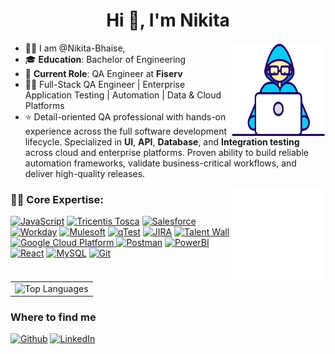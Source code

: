 <h1 align="center">Hi 👋, I'm Nikita</h1>

<img align="right" width=150px height=150px alt="side_sticker" src="https://github.com/IMvision12/IMvision12/blob/main/Developer.gif" />

- 👨‍🎓 I am @Nikita-Bhaise,
- 🎓 **Education**: Bachelor of Engineering
- 💼 **Current Role**: QA Engineer at **Fiserv**
- 👩‍💻 Full-Stack QA Engineer | Enterprise Application Testing | Automation | Data & Cloud Platforms
- ⭐️ Detail-oriented QA professional with hands-on experience across the full software development lifecycle. Specialized in **UI**, **API**, **Database**, and **Integration testing** across cloud and enterprise platforms. Proven ability to build reliable automation frameworks, validate business-critical workflows, and deliver high-quality releases.

<img align="right" width=150px height=150px alt="side_sticker" src="https://github.com/IMvision12/IMvision12/blob/main/giphy.gif" />

<h3>🔨🧠 Core Expertise:</h3>

  <p>
      <a href="#"><img alt="JavaScript" src="https://custom-icon-badges.demolab.com/badge/JavaScript-323330?logo=cpp2&logoColor=white"></a>
    <a href="#"><img alt="Tricentis Tosca" src="https://custom-icon-badges.demolab.com/badge/TricentisTosca-005EB8?logo=tricentis&logoColor=white"></a>
    <a href="#"><img alt="Salesforce" src="https://custom-icon-badges.demolab.com/badge/Salesforce-00A1E0?logo=salesforce&logoColor=white"></a>
    <a href="#"><img alt="Workday" src="https://custom-icon-badges.demolab.com/badge/Workday-F38F1F?logo=workday&logoColor=white"></a>
    <a href="#"><img alt="Mulesoft" src="https://custom-icon-badges.demolab.com/badge/MuleSoft-00A1DF?logo=mulesoft&logoColor=white"></a>
    <a href="#"><img alt="qTest" src="https://custom-icon-badges.demolab.com/badge/qTest-172B4D?logo=qtest&logoColor=white"></a>
    <a href="#"><img alt="JIRA" src="https://custom-icon-badges.demolab.com/badge/Jira-0052CC?logo=jira&logoColor=white"></a>
    <a href="#"><img alt="Talent Wall" src="https://custom-icon-badges.demolab.com/badge/TalentWall-888888?logo=talentwall&logoColor=white"></a>
      <a href="#"><img alt="Google Cloud Platform" src="https://img.shields.io/badge/-Google_Cloud_Platform-1a73e8?style=flat-square&logo=google-cloud&logoColor=white" />
      <a href="#"><img alt="Postman" src="https://custom-icon-badges.demolab.com/badge/Postman-FF6C37?logo=cpp2&logoColor=white"></a>
      <a href="#"><img alt="PowerBI" src="https://custom-icon-badges.demolab.com/badge/PowerBI-F2C811?logo=cpp2&logoColor=white"></a>
      <a href="#"><img alt="React" src="https://custom-icon-badges.demolab.com/badge/React-20232A?logo=cpp2&logoColor=white"></a>
      <a href="#"><img alt="MySQL" src="https://custom-icon-badges.demolab.com/badge/MySQL-005C84?logo=cpp2&logoColor=white"></a>
      <a href="#"><img alt="Git" src="https://img.shields.io/badge/Git-F05033.svg?logo=git&logoColor=white"></a>   
  </p>
</details>


<div style="text-align: center;">
  <table style="margin: auto;">
    <tr>
      <td style="text-align: center;">
          <img src="https://github-readme-stats.vercel.app/api/top-langs/?username=Nikita-Bhaise&theme=blueberry&hide_border=false&include_all_commits=false&count_private=false&layout=compact" alt="Top Languages"/>
      </td>
    </tr>
  </table>
</div>

<h3>Where to find me</h3>
<p><a href="https://github.com/nikita-bhaise" target="_blank"><img alt="Github" src="https://img.shields.io/badge/GitHub-%2312100E.svg?&style=for-the-badge&logo=Github&logoColor=white" /></a> <a href="www.linkedin.com/in/nikita-bhaise" target="_blank"><img alt="LinkedIn" src="https://img.shields.io/badge/linkedin-%230077B5.svg?&style=for-the-badge&logo=linkedin&logoColor=white" /></a>
</p>
